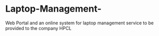 # Laptop-Management-
Web Portal and an online system for laptop management service to be provided to the company HPCL
